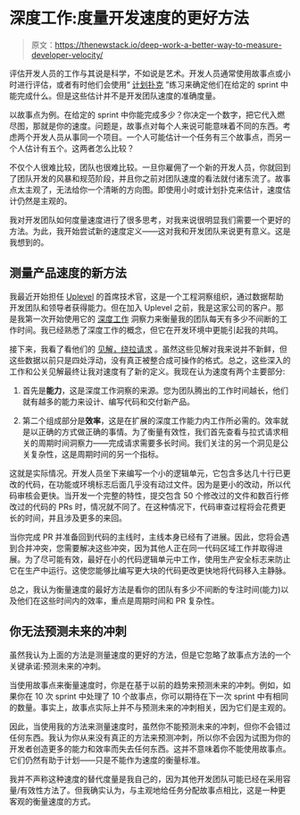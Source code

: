 # 深度工作:度量开发速度的更好方法

> 原文：<https://thenewstack.io/deep-work-a-better-way-to-measure-developer-velocity/>

评估开发人员的工作与其说是科学，不如说是艺术。开发人员通常使用故事点或小时进行评估，或者有时他们会使用“ [计划扑克](https://www.atlassian.com/blog/platform/a-brief-overview-of-planning-poker) ”练习来确定他们在给定的 sprint 中能完成什么。但是这些估计并不是开发团队速度的准确度量。

以故事点为例。在给定的 sprint 中你能完成多少？你决定一个数字，把它代入燃尽图，那就是你的速度。问题是，故事点对每个人来说可能意味着不同的东西。考虑两个开发人员从事同一个项目。一个人可能估计一个任务有三个故事点，而另一个人估计有五个。这两者怎么比较？

不仅个人很难比较，团队也很难比较。一旦你雇佣了一个新的开发人员，你就回到了团队开发的风暴和规范阶段，并且你之前对团队速度的看法就付诸东流了。故事点太主观了，无法给你一个清晰的方向图。即使用小时或计划扑克来估计，速度估计仍然是主观的。

我对开发团队如何度量速度进行了很多思考，对我来说很明显我们需要一个更好的方法。为此，我开始尝试新的速度定义——这对我和开发团队来说更有意义。这是我想到的。

## **测量产品速度的新方法**

我最近开始担任 [Uplevel](https://uplevelteam.com/) 的首席技术官，这是一个工程洞察组织，通过数据帮助开发团队和领导者获得能力。但在加入 Uplevel 之前，我是这家公司的客户。那是我第一次开始使用它的 [深度工作](https://uplevelteam.com/deep-work-why-we-measure-in-two-hour-minimum-time-blocks/) 洞察力来衡量我的团队每天有多少不间断的工作时间。我已经熟悉了深度工作的概念，但它在开发环境中更能引起我的共鸣。

接下来，我看了看他们的 [见解，绕拉请求](https://uplevelteam.com/feature-launch-pr-workflow/) 。虽然这些见解对我来说并不新鲜，但这些数据以前只是四处浮动，没有真正被整合成可操作的格式。总之，这些深入的工作和公关见解最终让我对速度有了新的定义。我现在认为速度有两个主要部分:

1.  首先是**能力**，这是深度工作洞察的来源。您为团队腾出的工作时间越长，他们就有越多的能力来设计、编写代码和交付新产品。

1.  第二个组成部分是**效率**，这是在扩展的深度工作能力内工作所必需的。效率就是以正确的方式做正确的事情。为了衡量有效性，我们首先查看与拉式请求相关的周期时间洞察力——完成请求需要多长时间。我们关注的另一个洞见是公关复杂性，这是周期时间的另一个指标。

这就是实际情况。开发人员坐下来编写一个小的逻辑单元，它包含多达几十行已更改的代码，在功能或环境标志后面几乎没有动过文件。因为是更小的改动，所以代码审核会更快。当开发一个完整的特性，提交包含 50 个修改过的文件和数百行修改过的代码的 PRs 时，情况就不同了。在这种情况下，代码审查过程将会花费更长的时间，并且涉及更多的来回。

当你完成 PR 并准备回到代码的主线时，主线本身已经有了进展。因此，您将会遇到合并冲突，您需要解决这些冲突，因为其他人正在同一代码区域工作并取得进展。为了尽可能有效，最好在小的代码逻辑单元中工作，使用生产安全标志来防止它在生产中运行。这使您能够比编写更大块的代码更改更快地将代码移入主静脉。

总之，我认为衡量速度的最好方法是看你的团队有多少不间断的专注时间(能力)以及他们在这些时间内的效率，重点是周期时间和 PR 复杂性。

## **你无法预测未来的冲刺**

虽然我认为上面的方法是测量速度的更好的方法，但是它忽略了故事点方法的一个关键承诺:预测未来的冲刺。

当使用故事点来衡量速度时，你是在基于以前的趋势来预测未来的冲刺。例如，如果你在 10 次 sprint 中处理了 10 个故事点，你可以期待在下一次 sprint 中有相同的数量。事实上，故事点实际上并不与预测未来的冲刺相关，因为它们是主观的。

因此，当使用我的方法来测量速度时，虽然你不能预测未来的冲刺，但你不会错过任何东西。我认为你从来没有真正的方法来预测冲刺，所以你不会因为试图为你的开发者创造更多的能力和效率而失去任何东西。这并不意味着你不能使用故事点。它们仍然有助于计划——只是不能作为速度的衡量标准。

我并不声称这种速度的替代度量是我自己的，因为其他开发团队可能已经在采用容量/有效性方法了。但我确实认为，与主观地给任务分配故事点相比，这是一种更客观的衡量速度的方式。

<svg xmlns:xlink="http://www.w3.org/1999/xlink" viewBox="0 0 68 31" version="1.1"><title>Group</title> <desc>Created with Sketch.</desc></svg>